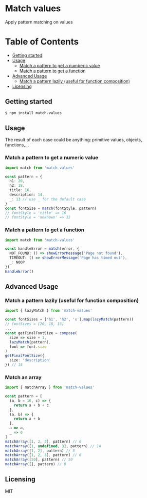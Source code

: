 # Match values

Apply pattern matching on values

Table of Contents
=================

* [Getting started](#getting-started)
* [Usage](#usage)
   * [Match a pattern to get a numberic value](#match-a-pattern-to-get-a-numberic-value)
   * [Match a pattern to get a function](#match-a-pattern-to-get-a-function)
* [Advanced Usage](#advanced-usage)
   * [Match a pattern lazily (useful for function composition)](#match-a-pattern-lazily-useful-for-function-composition)
* [Licensing](#licensing)


## Getting started

```bash
$ npm install match-values
```

## Usage

The result of each case could be anything: primitive values, objects, functions,...

### Match a pattern to get a numeric value

```ts
import match from 'match-values'

const pattern = {
  h1: 20,
  h2: 18,
  title: 16,
  description: 14,
  _: 13 // use _ for the default case
}
const fontSize = match(fontStyle, pattern)
// fontStyle = 'title' => 16
// fontStyle = 'unknown' => 13
```

### Match a pattern to get a function

```ts
import match from 'match-values'

const handleError = match(error, {
  NOT_FOUND: () => showErrorMessage('Page not found'),
  TIMEOUT: () => showErrorMessage('Page has timed out'),
  _: NOOP
})
handleError()
```

## Advanced Usage

### Match a pattern lazily (useful for function composition)

```ts
import { lazyMatch } from 'match-values'

const fontSizes = ['h1', 'h2', 'x'].map(lazyMatch(pattern))
// fontSizes = [20, 18, 13]
...
const getFinalFontSize = compose(
  size => size + 1,
  lazyMatch(pattern),
  font => font.size
)
getFinalFontSize({
  size: 'description'
}) // 15
```

### Match an array

```ts
import { matchArray } from 'match-values'

const pattern = [
  (a, b = 10, c) => {
    return a + b + c
  },
  (a, b) => {
    return a + b
  },
  a => a,
  _ => 0
]
matchArray([1, 2, 3], pattern) // 6
matchArray([1, undefined, 3], pattern) // 14
matchArray([1, 2], pattern) // 3
matchArray([1, 2, 3], pattern) // 6
matchArray([50], pattern) // 50
matchArray([], pattern) // 0
```

## Licensing

MIT
